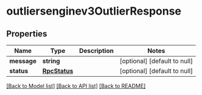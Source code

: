 # outliersenginev3OutlierResponse

## Properties
Name | Type | Description | Notes
------------ | ------------- | ------------- | -------------
**message** | **string** |  | [optional] [default to null]
**status** | [**RpcStatus**](RpcStatus.md) |  | [optional] [default to null]

[[Back to Model list]](../README.md#documentation-for-models) [[Back to API list]](../README.md#documentation-for-api-endpoints) [[Back to README]](../README.md)



